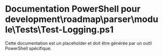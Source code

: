 # Documentation PowerShell pour development\roadmap\parser\module\Tests\Test-Logging.ps1

Cette documentation est un placeholder et doit être générée par un outil PowerShell spécifique.
